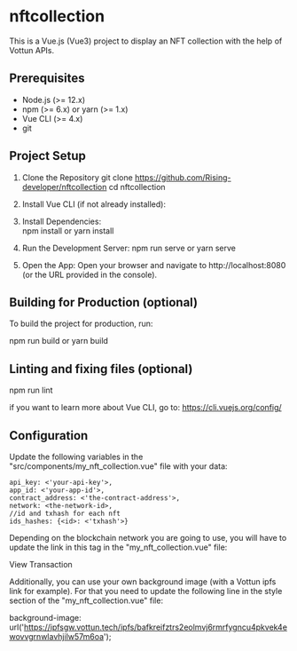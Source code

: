 # nftcollection

This is a Vue.js (Vue3) project to display an NFT collection with the help of Vottun APIs.

## Prerequisites

- Node.js (>= 12.x)
- npm (>= 6.x) or yarn (>= 1.x)
- Vue CLI (>= 4.x)
- git

## Project Setup

1. Clone the Repository
   git clone https://github.com/Rising-developer/nftcollection
   cd nftcollection

2. Install Vue CLI (if not already installed):

3. Install Dependencies:      
   npm install
   or
   yarn install

4. Run the Development Server:
   npm run serve
   or
   yarn serve

5. Open the App:
   Open your browser and navigate to http://localhost:8080 (or the URL provided in the console).

## Building for Production (optional)

To build the project for production, run:

   npm run build
   or
   yarn build

## Linting and fixing files (optional)
   npm run lint

if you want to learn more about Vue CLI, go to: https://cli.vuejs.org/config/

## Configuration

Update the following variables in the "src/components/my_nft_collection.vue" file with your data:

    api_key: <'your-api-key'>,
    app_id: <'your-app-id'>,
    contract_address: <'the-contract-address'>,
    network: <the-network-id>,
    //id and txhash for each nft
    ids_hashes: {<id>: <'txhash'>}

Depending on the blockchain network you are going to use, you will have to update the link in this tag in the "my_nft_collection.vue" file:

 <a :href="`https://amoy.polygonscan.com/tx/${nftItem.txhash}`" target="_blank">View Transaction</a>

Additionally, you can use your own background image (with a Vottun ipfs link for example). For that you need to update the following line in the style section of the "my_nft_collection.vue" file:

   background-image: url('https://ipfsgw.vottun.tech/ipfs/bafkreifztrs2eolmvj6rmrfygncu4pkvek4ewovvgrnwlavhjilw57m6oa');
